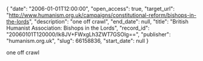 {
  "date": "2006-01-01T12:00:00", 
  "open_access": true, 
  "target_url": "http://www.humanism.org.uk/campaigns/constitutional-reform/bishops-in-the-lords", 
  "description": "one off crawl", 
  "end_date": null, 
  "title": "British Humanist Association: Bishops in the Lords", 
  "record_id": "20060101T120000/lk8JV+FWxgLh3ZWT7GSOlg==", 
  "publisher": "humanism.org.uk", 
  "slug": 66158836, 
  "start_date": null
}

one off crawl